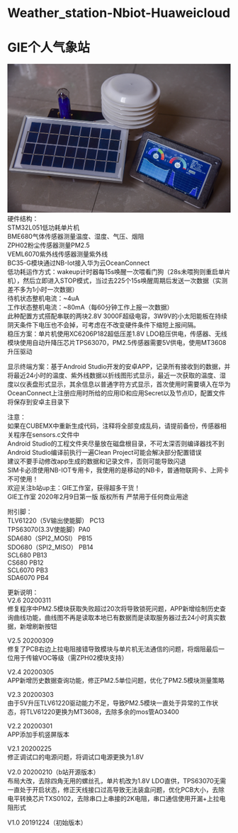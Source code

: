 # Weather_station-Nbiot-Huaweicloud
# GIE个人气象站
![Photo](https://github.com/linzi0928/Weather_station-Nbiot-Huaweicloud/blob/master/%E6%88%90%E5%93%81%E7%85%A7%E7%89%87.jpg)
硬件结构：  
STM32L051低功耗单片机  
BME680气体传感器测量温度、湿度、气压、烟阻  
ZPH02粉尘传感器测量PM2.5  
VEML6070紫外线传感器测量紫外线  
BC35-G模块通过NB-Iot接入华为云OceanConnect  
低功耗运作方式：wakeup计时器每15s唤醒一次喂看门狗（28s未喂狗则重启单片机），然后立即进入STOP模式，当过去225个15s唤醒周期后发送一次数据（实测差不多为1小时一次数据）  
待机状态整机电流：~4uA  
工作状态整机电流：~80mA（每60分钟工作上报一次数据）  
此种配置方式搭配串联的两块2.8V 3000F超级电容，3W9V的小太阳能板在持续阴天条件下电压也不会掉，可考虑在不改变硬件条件下缩短上报间隔。  
稳压方案：单片机使用XC6206P182超低压差1.8V LDO稳压供电，传感器、无线模块使用自动升降压芯片TPS63070，PM2.5传感器需要5V供电，使用MT3608升压驱动  

显示终端方案：基于Android Studio开发的安卓APP，记录所有接收到的数据，并将最近24小时的温度、紫外线数据以折线图形式显示，最近一次获取的温度、湿度以仪表盘形式显示，其余信息以普通字符方式显示，首次使用时需要填入在华为OceanConnect上注册应用时所给的应用ID和应用Secret以及节点ID，配置文件将保存到安卓主目录下    
  
注意：  
如果在CUBEMX中重新生成代码，注释将全部变成乱码，请提前备份，传感器相关程序在sensors.c文件中  
Android Studio的工程文件夹尽量放在磁盘根目录，不可太深否则编译器找不到  
Android Studio编译前执行一遍Clean Project可能会解决部分配置错误  
建议不要手动修改app生成的数据和记录文件，否则可能导致闪退  
SIM卡必须使用NB-IOT专用卡，我使用的是移动的NB卡，普通物联网卡、上网卡不可使用！  
欢迎关注b站up主：GIE工作室，获得超多干货！  
GIE工作室 2020年2月9日第一版 版权所有 严禁用于任何商业用途  

附引脚：  
TLV61220（5V输出使能脚） PC13  
TPS63070(3.3V使能脚）PA0  
SDA680（SPI2_MOSI） PB15  
SDO680（SPI2_MISO） PB14  
SCL680  PB13  
CS680   PB12  
SCL6070 PB3  
SDA6070 PB4  
  
更新说明：  
V2.6 20200311  
修复程序中PM2.5模块获取失败超过20次将导致锁死问题，APP新增绘制历史查询曲线功能，曲线图不再是读取本地已有数据而是读取服务器过去24小时真实数据，新增刷新按钮  
  
V2.5 20200309  
修复了PCB右边上拉电阻接错导致模块与单片机无法通信的问题，将烟阻最后一位用于传输VOC等级（需ZPH02模块支持）  
  
V2.4 20200305  
APP新增历史数据查询功能，修正PM2.5单位问题，优化了PM2.5模块测量策略  
  
V2.3 20200303  
由于5V升压TLV61220驱动能力不足，导致PM2.5模块一直处于异常的工作状态，将TLV61220更换为MT3608，去除多余的mos管AO3400  
  
V2.2 20200301  
APP添加手机竖屏版本  
  
V2.1 20200225  
修正调试口的电源问题，将调试口电源更换为1.8V  
  
V2.0 20200210（b站开源版本）  
布局大改，去除四角无用的螺丝孔，单片机改为1.8V LDO直供，TPS63070无需一直处于开启状态，修正天线接口过高导致无法装盒问题，优化PCB大小，去除电平转换芯片TXS0102，去除串口上串接的2K电阻，串口通信使用开漏+上拉电阻形式  

V1.0 20191224（初始版本）  
